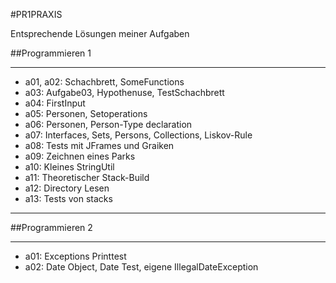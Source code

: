 #PR1PRAXIS

Entsprechende Lösungen meiner Aufgaben

##Programmieren 1

---

- a01, a02: Schachbrett, SomeFunctions
- a03: Aufgabe03, Hypothenuse, TestSchachbrett
- a04: FirstInput
- a05: Personen, Setoperations
- a06: Personen, Person-Type declaration
- a07: Interfaces, Sets, Persons, Collections, Liskov-Rule
- a08: Tests mit JFrames und Graiken
- a09: Zeichnen eines Parks
- a10: Kleines StringUtil
- a11: Theoretischer Stack-Build
- a12: Directory Lesen
- a13: Tests von stacks

---

##Programmieren 2

---

- a01: Exceptions Printtest
- a02: Date Object, Date Test, eigene IllegalDateException